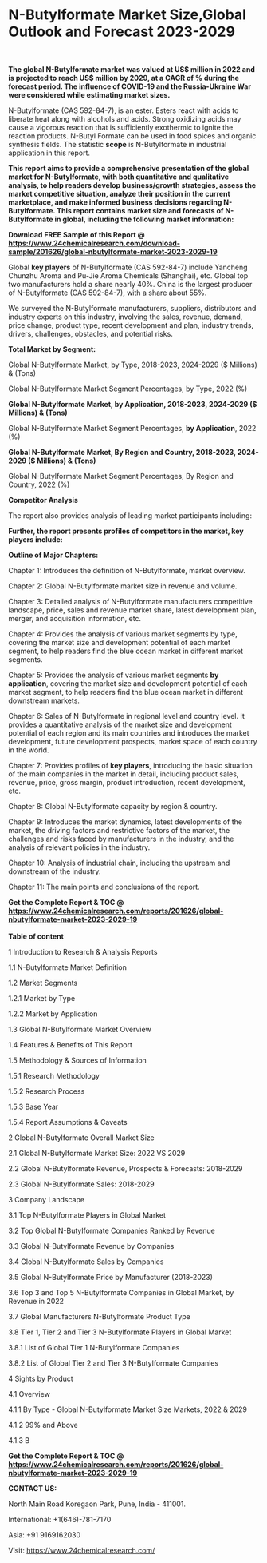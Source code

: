 <h1>N-Butylformate Market Size,Global Outlook and Forecast 2023-2029</h1><br/><p><strong>The global N-Butylformate market was valued at US$ million in 2022 and is projected to reach US$ million by 2029, at a <strong>CAGR</strong> of % during the forecast period. The influence of COVID-19 and the Russia-Ukraine War were considered while estimating market sizes.</strong></p><p>N-Butylformate (CAS 592-84-7), is an ester. Esters react with acids to liberate heat along with alcohols and acids. Strong oxidizing acids may cause a vigorous reaction that is sufficiently exothermic to ignite the reaction products. N-Butyl Formate can be used in food spices and organic synthesis fields. The statistic <strong>scope</strong> is N-Butylformate in industrial application in this report.</p><p><strong>This report aims to provide a comprehensive presentation of the global market for N-Butylformate, with both quantitative and qualitative analysis, to help readers develop business/growth strategies, assess the market competitive situation, analyze their position in the current marketplace, and make informed business decisions regarding N-Butylformate. This report contains market size and forecasts of N-Butylformate in global, including the following market information:</strong></p><div><b>Download FREE Sample of this Report @ <a href="https://www.24chemicalresearch.com/download-sample/201626/global-nbutylformate-market-2023-2029-19">https://www.24chemicalresearch.com/download-sample/201626/global-nbutylformate-market-2023-2029-19</a></b></div><p>Global <strong>key players</strong> of N-Butylformate (CAS 592-84-7) include Yancheng Chunzhu Aroma and Pu-Jie Aroma Chemicals (Shanghai), etc. Global top two manufacturers hold a share nearly 40%. China is the largest producer of N-Butylformate (CAS 592-84-7), with a share about 55%.</p><p>We surveyed the N-Butylformate manufacturers, suppliers, distributors and industry experts on this industry, involving the sales, revenue, demand, price change, product type, recent development and plan, industry trends, drivers, challenges, obstacles, and potential risks.</p><p><strong>Total Market by Segment:</strong></p><p>Global N-Butylformate Market, by Type, 2018-2023, 2024-2029 ($ Millions) & (Tons)</p><p>Global N-Butylformate Market Segment Percentages, by Type, 2022 (%)</p><p><strong>Global N-Butylformate Market, <strong>by Application</strong>, 2018-2023, 2024-2029 ($ Millions) & (Tons)</strong></p><p>Global N-Butylformate Market Segment Percentages, <strong>by Application</strong>, 2022 (%)</p><p><strong>Global N-Butylformate Market, By Region and Country, 2018-2023, 2024-2029 ($ Millions) & (Tons)</strong></p><p>Global N-Butylformate Market Segment Percentages, By Region and Country, 2022 (%)</p><p><strong>Competitor Analysis</strong></p><p>The report also provides analysis of leading market participants including:</p><p><strong>Further, the report presents profiles of competitors in the market, <strong>key players</strong> include:</strong></p><p><strong>Outline of Major Chapters:</strong></p><p>Chapter 1: Introduces the definition of N-Butylformate, market overview.</p><p>Chapter 2: Global N-Butylformate market size in revenue and volume.</p><p>Chapter 3: Detailed analysis of N-Butylformate manufacturers competitive landscape, price, sales and revenue market share, latest development plan, merger, and acquisition information, etc.</p><p>Chapter 4: Provides the analysis of various market segments by type, covering the market size and development potential of each market segment, to help readers find the blue ocean market in different market segments.</p><p>Chapter 5: Provides the analysis of various market segments <strong>by application</strong>, covering the market size and development potential of each market segment, to help readers find the blue ocean market in different downstream markets.</p><p>Chapter 6: Sales of N-Butylformate in regional level and country level. It provides a quantitative analysis of the market size and development potential of each region and its main countries and introduces the market development, future development prospects, market space of each country in the world.</p><p>Chapter 7: Provides profiles of <strong>key players</strong>, introducing the basic situation of the main companies in the market in detail, including product sales, revenue, price, gross margin, product introduction, recent development, etc.</p><p>Chapter 8: Global N-Butylformate capacity by region & country.</p><p>Chapter 9: Introduces the market dynamics, latest developments of the market, the driving factors and restrictive factors of the market, the challenges and risks faced by manufacturers in the industry, and the analysis of relevant policies in the industry.</p><p>Chapter 10: Analysis of industrial chain, including the upstream and downstream of the industry.</p><p>Chapter 11: The main points and conclusions of the report.</p><div><b>Get the Complete Report & TOC @ <a href="https://www.24chemicalresearch.com/reports/201626/global-nbutylformate-market-2023-2029-19">https://www.24chemicalresearch.com/reports/201626/global-nbutylformate-market-2023-2029-19</a></b></div><br><b>Table of content</b><p>1 Introduction to Research & Analysis Reports<br />
 
  1.1 N-Butylformate Market Definition<br />
 
  1.2 Market Segments<br />
 
  1.2.1 Market by Type<br />
 
  1.2.2 Market by Application<br />
 
  1.3 Global N-Butylformate Market Overview<br />
 
  1.4 Features & Benefits of This Report<br />
 
  1.5 Methodology & Sources of Information<br />
 
  1.5.1 Research Methodology<br />
 
  1.5.2 Research Process<br />
 
  1.5.3 Base Year<br />
 
  1.5.4 Report Assumptions & Caveats<br />
 
 2 Global N-Butylformate Overall Market Size<br />
 
  2.1 Global N-Butylformate Market Size: 2022 VS 2029<br />
 
  2.2 Global N-Butylformate Revenue, Prospects & Forecasts: 2018-2029<br />
 
  2.3 Global N-Butylformate Sales: 2018-2029<br />
 
 3 Company Landscape<br />
 
  3.1 Top N-Butylformate Players in Global Market<br />
 
  3.2 Top Global N-Butylformate Companies Ranked by Revenue<br />
 
  3.3 Global N-Butylformate Revenue by Companies<br />
 
  3.4 Global N-Butylformate Sales by Companies<br />
 
  3.5 Global N-Butylformate Price by Manufacturer (2018-2023)<br />
 
  3.6 Top 3 and Top 5 N-Butylformate Companies in Global Market, by Revenue in 2022<br />
 
  3.7 Global Manufacturers N-Butylformate Product Type<br />
 
  3.8 Tier 1, Tier 2 and Tier 3 N-Butylformate Players in Global Market<br />
 
  3.8.1 List of Global Tier 1 N-Butylformate Companies<br />
 
  3.8.2 List of Global Tier 2 and Tier 3 N-Butylformate Companies<br />
 
 4 Sights by Product<br />
 
  4.1 Overview<br />
 
  4.1.1 By Type - Global N-Butylformate Market Size Markets, 2022 & 2029<br />
 
  4.1.2 99% and Above<br />
 
  4.1.3 B<br><div><b>Get the Complete Report & TOC @ <a href="https://www.24chemicalresearch.com/reports/201626/global-nbutylformate-market-2023-2029-19">https://www.24chemicalresearch.com/reports/201626/global-nbutylformate-market-2023-2029-19</a></b></div></p>
 
 <b>CONTACT US:</b><br>
 
 North Main Road Koregaon Park, Pune, India - 411001.<br/>
 
 International: +1(646)-781-7170<br/>
 
 Asia: +91 9169162030<br/>
 
 Visit: <a href="https://www.24chemicalresearch.com/">https://www.24chemicalresearch.com/</a>
 
 <br>